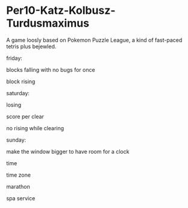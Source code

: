 Per10-Katz-Kolbusz-Turdusmaximus
================================

A game loosly based on Pokemon Puzzle League, a kind of fast-paced tetris plus bejewled.


friday:

blocks falling with no bugs for once

block rising



saturday:

losing

score per clear

no rising while clearing



sunday: 

make the window bigger to have room for a clock

time

time zone

marathon

spa service